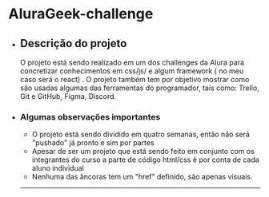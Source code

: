 <h1> AluraGeek-challenge </h1>

<ul>
 <li><h2>Descrição do projeto</h2>
 <p>  O projeto está sendo realizado em um dos challenges da Alura para concretizar conhecimentos em css/js/ e algum framework ( no meu caso será o react) . O projeto também tem por objetivo mostrar como são usadas algumas das ferramentas do programador, tais como: Trello, Git e GitHub, Figma, Discord.
 
 

 <li><h3> Algumas observações importantes</h2>
 <ul>
  <li> O projeto está sendo dividido em quatro semanas, então não será "pushado" já pronto e sim por partes </li>
  <li> Apesar de ser um projeto que está sendo feito em conjunto com os integrantes do curso a parte de código html/css é por conta de cada aluno individual</li>
  <li> Nenhuma das âncoras tem um "href" definido, são apenas visuais. </li>
  
 </ul>
 
 <hr>
 </li>
 
 
 
 


</ul>
